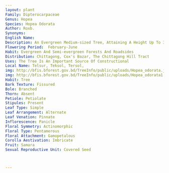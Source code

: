 ```yaml
---
layout: plant
Family: Dipterocarpaceae
Genus: Hopea
Species: Hopea Odorata
Author: Roxb.
Synonyms: 
English Name: 
Description: An Evergreen Medium-sized Tree, Attaining A Height Up To 35 M And A Girth Of 3 M With A Dense Irregular Or Conical Crown, Bark Yellowish-brown, Irregularly Scaly Often With Exudation Of Resin. Young Parts Densely Puberulent. Leaves C 5-13 Ã— 3.5-7.0 Cm, Ovate To Ovate-lanceolate, Entire To Undulate, Acute To Obtusely Acuminate, Base Rounded, Often Sub-oblique, Coriaceous, Glabrous On Both Surfaces, Often With A Pore Or Gland In The Axils Beneath, Lateral Nerves 7-11 Pairs, Petioles 1-2 Cm Long, Stipules Minute, Caducous. Inflorescence Axillary To Terminal Unilateral Panicle, Greyish-white Pubescent. Flowers Creamy To Brownish-white, Shortly Stalked. Sepals 5, Ovate-obtuse, 2 Outer Sepals C 4 Mm Long, Longer Than The 3 Inner, Grey-tomentose. Petals 5, C 4 Mm Long, Ovate-oblong, Yellowish, Ciliated At Margin. Stamens 10 Or 15, Anthers Subglobose, Connective Appendage Slender, As Long As The Anther. Ovary Gradually Narrowed Into A Conical Stylopodium And Long, Cylindrical Style, Both Ovary And Stylopodium Puberulous. Fruit A Nut,C 3-6 Ã— 5-8 Mm, Ovoid-apiculate, Glabrous, The 2 Enlarged Sepals Or Wings Oblong, C 3.5-6.5 Ã— 0.8-1.5 Cm, Tapering At Both Ends, 7-10 Nerved, Glabrous,Greenish-grey When Mature.
Flowering Period:  February-June
Habit: Evergreen And Semi-evergreen Forests And Roadsides
Distribution: Chittagong, Cox's Bazar, The Chittagong Hill Tract
Uses: The Tree Is An Important Source Of Constructional 
Local Name: Telsur, Teksol, Tersol, 
img: http://bfis.bforest.gov.bd/TreeInfo/public/uploads/Hopea_odorata.jpg
img: http://bfis.bforest.gov.bd/TreeInfo/public/uploads/Hopea_odorata1.jpg
Habit: Tree
Bark Texture: Fissured
Bole: Branched
Thorn: Absent
Petiole: Petiolate
Stipules: Present
Leaf Type: Simple
Leaf Arrangement: Alternate
Leaf Venation: Pinnate
Inflorescence: Panicle
Floral Symmetry: Actinomorphic
Floral Type: Pentamerous
Floral Attachment: Gamopetalous
Corolla Aestivation: Imbricate
Fruit: Samara
Sexual Reproductive Unit: Covered Seed



---
```


